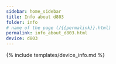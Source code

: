 ```yaml
---
sidebar: home_sidebar
title: Info about d803
folder: info
# name of the page (/{{permalink}}.html)
permalink: info_about_d803.html
device: d803
---
```

{% include templates/device_info.md %}
